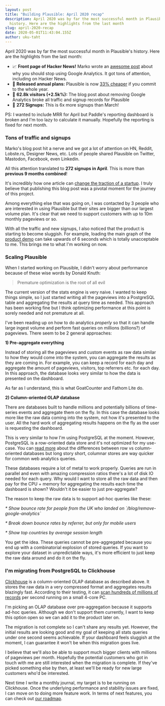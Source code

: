 ```yaml
---
layout: post
title: "Building Plausible: April 2020 recap"
description: April 2020 was by far the most successful month in Plausible's
  history. Here are the highlights from the last month
slug: april-2020-recap
date: 2020-05-01T11:43:04.155Z
author: uku-taht
---
```

April 2020 was by far the most successful month in Plausible's history. Here are the highlights from the last month:

* 📈 **Front page of Hacker News!** Marko wrote an [awesome post](https://plausible.io/blog/remove-google-analytics) about why you should stop using Google Analytics. It got tons of attention, including on Hacker News.
* 📅 **Released annual plans:** Plausible is now [33% cheaper](https://plausible.io/#pricing) if you commit to the whole year. 
* 👩 **62.8k visitors (+2.5k%):** The blog post about removing Google Analytics broke all traffic and signup records for Plausible
* 🙋 **272 Signups:** This is 6x more signups than March!

PS: I wanted to include MRR for April but Paddle's reporting dashboard is broken and I'm too lazy to calculate it manually. Hopefully the reporting is fixed for next month.

### Tons of traffic and signups

Marko's blog post hit a nerve and we got a lot of attention on HN, Reddit, Lobste.rs, Designer News, etc. Lots of people shared Plausible on Twitter, Mastodon, Facebook, even Linkedin.

All this attention translated to **272 signups in April**. This is more than **previous 9 months combined**!

It's incredibly how one article can [change the traction of a startup](https://plausible.io/blog/blog-post-changed-my-startup). I truly believe that publishing this blog post was a pivotal moment for the journey of this project.

Among everything else that was going on, I was contacted by 3 people who are interested in using Plausible but their sites are bigger than our largest volume plan. It's clear that we need to support customers with up to 10m monthly pageviews or so.

With all the traffic and new signups, I also noticed that the product is starting to become sluggish. For example, loading the main graph of the [product demo](https://plausible.io/plausible.io?period=6mo) can take upwards of 6 seconds which is totally unacceptable to me. This brings me to what I'm working on now.

### Scaling Plausible

When I started working on Plausible, I didn't worry about performance because of these wise words by Donald Knuth:

> Premature optimization is the root of all evil

The current version of the stats engine is very naive. I wanted to keep things simple, so I just started writing all the pageviews into a PostgreSQL table and aggregating the results at query time as needed. This approach has been working fine but I think optimizing performance at this point is sorely needed and not premature at all.

I've been reading up on how to do analytics *properly* so that it can handle large ingest volume and perform fast queries on millions (billions?) of pageviews. There seem to be 2 general approaches:

**1) Pre-aggregate everything**

Instead of storing all the pageviews and custom events as raw data similar to how they would come into the system, you can aggregate the results as they are coming in. For example, you can keep a record for each day and aggregate the amount of pageviews, visitors, top referrers etc. for each day. In this approach, the database looks very similar to how the data is presented on the dashboard.

As far as I understand, this is what GoatCounter and Fathom Lite do.

**2) Column-oriented OLAP database**

There are databases built to handle millions and potentially billions of time-series events and aggregate them on the fly. In this case the database looks more like the raw data coming into the system, not how it's presented to the user. All the hard work of aggregating results happens on the fly as the user is requesting the dashboard.

This is very similar to how I'm using PostgreSQL at the moment. However, PostgreSQL is a row-oriented data store and it's not optimized for my use-case. You can [read more](https://dataschool.com/data-modeling-101/row-vs-column-oriented-databases/) about the differences between row vs column-oriented databases but long story short, columnar stores are way quicker for common web analytics queries.

These databases require a lot of metal to work properly. Queries are run in parallel and even with amazing compression ratios there's a lot of disk IO needed for each query. Why would I want to store all the raw data and then pay for the CPU + memory for aggregating the results each time the dashboard is shown? Wouldn't it be easier to just pre-aggregate?

The reason to keep the raw data is to support ad-hoc queries like these:

*\* Show bounce rate for people from the UK who landed on \`/blog/remove-google-analytics\`*

*\* Break down bounce rates by referrer, but only for mobile users*

*\* Show top countries by average session length*

You get the idea. These queries cannot be pre-aggregated because you end up with a combinatorial explosion of stored queries. If you want to explore your dataset in unpredictable ways, it's more efficient to just keep the raw data around and do it on the fly.

### I'm migrating from PostgreSQL to Clickhouse

[Clickhouse](https://clickhouse.tech/) is a column-oriented OLAP database as described above. It stores the raw data in a very compressed format and aggregates results blazingly fast. According to their testing, it can [scan hundreds of millions of records](https://www.altinity.com/blog/2020/1/1/clickhouse-cost-efficiency-in-action-analyzing-500-billion-rows-on-an-intel-nuc) per second running on a small 4-core PC.

I'm picking an OLAP database over pre-aggregation because it supports ad-hoc queries. Although we don't support them currently, I want to keep this option open so we can add it to the product later on.

The migration is not complete so I can't share any results yet. However, the initial results are looking good and my goal of keeping all stats queries under one second seems achievable. If your dashboard feels sluggish at the moment, I can guarantee it won't be when this migration goes live.

I believe that we'll also be able to support much bigger clients with millions of pageviews per month. Hopefully the potential customers who got in touch with me are still interested when the migration is complete. If they've picked something else by then, at least we'll be ready for new large customers who'd be interested.

Next time I write a monthly journal, my target is to be running on Clickhouse. Once the underlying performance and stability issues are fixed, I can move on to doing more feature work. In terms of next features, you can check out [our roadmap](https://plausible.io/roadmap).
